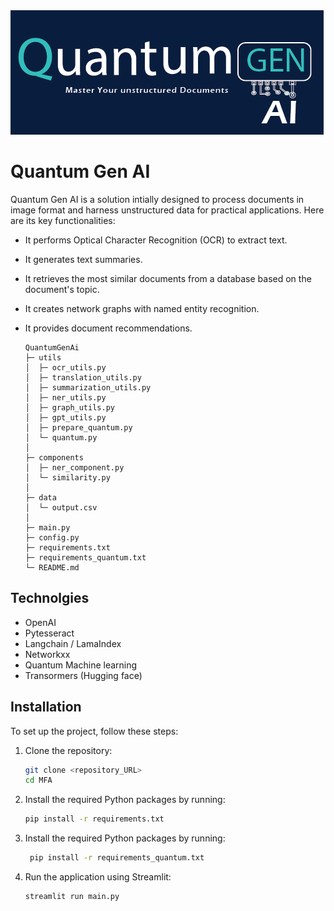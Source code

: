 

<img src="imgs/Quantum_design_cover.png" alt="Alt text" title="Optional title">

# Quantum Gen AI

Quantum Gen AI is a solution intially designed to process documents in image format and harness unstructured data for practical applications. Here are its key functionalities:

- It performs Optical Character Recognition (OCR) to extract text.
- It generates text summaries.
- It retrieves the most similar documents from a database based on the document's topic.
- It creates network graphs with named entity recognition.
- It provides document recommendations.


        


      QuantumGenAi
      ├─ utils
      │  ├─ ocr_utils.py
      │  ├─ translation_utils.py
      │  ├─ summarization_utils.py
      │  ├─ ner_utils.py
      │  ├─ graph_utils.py
      │  ├─ gpt_utils.py
      │  ├─ prepare_quantum.py
      │  └─ quantum.py
      │
      ├─ components
      │  ├─ ner_component.py
      │  └─ similarity.py
      │
      ├─ data
      │  └─ output.csv
      │
      ├─ main.py
      ├─ config.py
      ├─ requirements.txt
      ├─ requirements_quantum.txt
      └─ README.md            

   
 ## Technolgies


- OpenAI
- Pytesseract 
- Langchain / LamaIndex
- Networkxx
- Quantum Machine learning
- Transormers (Hugging face)


    


## Installation

To set up the project, follow these steps:

1. Clone the repository:

   ```bash
   git clone <repository_URL>
   cd MFA

2. Install the required Python packages by running:
    
   ```bash
   pip install -r requirements.txt

3. Install the required Python packages by running:

   ```bash
    pip install -r requirements_quantum.txt

4. Run the application using Streamlit:

   ```bash
   streamlit run main.py
